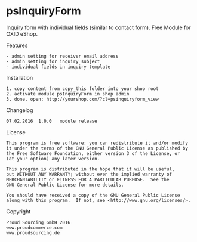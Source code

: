 psInquiryForm
============

Inquiry form with individual fields (similar to contact form).
Free Module for OXID eShop.


Features

	- admin setting for receiver email address
	- admin setting for inquiry subject
	- individual fields in inquiry template


Installation

	1. copy content from copy_this folder into your shop root
	2. activate module psInquiryForm in shop admin
	3. done, open: http://yourshop.com/?cl=psinquiryform_view

	
Changelog

	07.02.2016	1.0.0	module release


License

    This program is free software: you can redistribute it and/or modify
    it under the terms of the GNU General Public License as published by
    the Free Software Foundation, either version 3 of the License, or
    (at your option) any later version.

    This program is distributed in the hope that it will be useful,
    but WITHOUT ANY WARRANTY; without even the implied warranty of
    MERCHANTABILITY or FITNESS FOR A PARTICULAR PURPOSE.  See the
    GNU General Public License for more details.

    You should have received a copy of the GNU General Public License
    along with this program.  If not, see <http://www.gnu.org/licenses/>.
    

Copyright

	Proud Sourcing GmbH 2016
	www.proudcommerce.com
	www.proudsourcing.de
